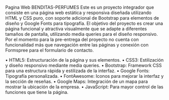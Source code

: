 Pagina Web BENDITAS-PERFUMES
Este es un proyecto integrador que consiste en una página web estática y responsiva diseñada utilizando HTML y CSS puro, con soporte adicional de Bootstrap para elementos de diseño y Google Fonts para tipografía. El objetivo del proyecto es crear una página funcional y atractiva visualmente que se adapte a diferentes tamaños de pantalla, utilizando media queries para el diseño responsivo. Por el momento para la pre-entrega del proyecto no cuenta con funcionalidad más que navegación entre las páginas y conexión con Formspree para el formulario de contacto. 


• HTML5: Estructuración de la página y sus elementos.
• CSS3: Estilización y diseño responsivo mediante media queries.
• Bootstrap: Framework CSS para una estructura rápida y estilizada de la interfaz.
• Google Fonts: Tipografía personalizada.
• FontAwesome: Iconos para mejorar la interfaz y la sección de reseñas.
• Google Maps: Integración de un mapa para mostrar la ubicación de la empresa.
• JavaScript: Para mayor control de las funciones que tiene la página.
